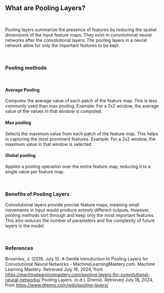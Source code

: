 ## What are Pooling Layers? 

<br>

Pooling layers summarize the presence of features by reducing the spatial dimensions of the input feature maps. They exist in convolutional neural networks after the convolutional layers. The pooling layers in a neural network allow for only the important features to be kept. 

<br>

### Pooling methods

<br>

#### Average Pooling
Computes the average value of each patch of the feature map. This is less commonly used than max pooling.
Example: For a 2x2 window, the average value of the values in that window is computed.
#### Max pooling
Selects the maximum value from each patch of the feature map. This helps in capturing the most prominent features.
Example: For a 2x2 window, the maximum value in that window is selected.
#### Global pooling
Applies a pooling operation over the entire feature map, reducing it to a single value per feature map.
<!-- ![Image1](/static/articleimages/activation_functions/image1) -->

<br>

### Benefits of Pooling Layers
Convolutional layers provide precise feature maps, meaning small movements in input would produce entirely different outputs. However, pooling methods sort through and keep only the most important features. This also reduces the number of parameters and the complexity of future layers in the model. 

<br>

### References
Brownlee, J. (2019, July 5). A Gentle Introduction to Pooling Layers for Convolutional Neural Networks - MachineLearningMastery.com. Machine Learning Mastery. Retrieved July 18, 2024, from https://machinelearningmastery.com/pooling-layers-for-convolutional-neural-networks/
Pooling Layers. (n.d.). Dremio. Retrieved July 18, 2024, from https://www.dremio.com/wiki/pooling-layers/





